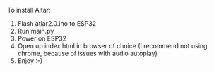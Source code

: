 To install Altar:
1. Flash atlar2.0.ino to ESP32
2. Run main.py
3. Power on ESP32
4. Open up index.html in browser of choice (I recommend not using chrome, because of issues with audio autoplay)
5. Enjoy :-)
